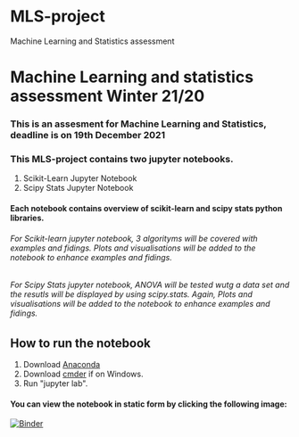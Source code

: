 # MLS-project
Machine Learning and Statistics assessment

# Machine Learning and statistics assessment Winter 21/20

### This is an assesment for Machine Learning and Statistics, deadline is on 19th December 2021


### This MLS-project contains two jupyter notebooks.

1. Scikit-Learn Jupyter Notebook
2. Scipy Stats Jupyter Notebook

#### Each notebook contains overview of scikit-learn and scipy stats python libraries.
###### For Scikit-learn jupyter notebook, 3 algorityms will be covered with examples and fidings. Plots and visualisations will be added to the notebook to enhance examples and fidings.
###### For Scipy Stats jupyter notebook, ANOVA will be tested wutg a data set and the resutls will be displayed by using scipy.stats. Again, Plots and visualisations will be added to the notebook to enhance examples and fidings.


## How to run the notebook

1. Download [Anaconda]()
2. Download [cmder]() if on Windows.
3. Run "jupyter lab".

#### You can view the notebook in static form by clicking the following image:

[![Binder](https://mybinder.org/badge_logo.svg)](https://hub.gke2.mybinder.org/user/kiyokosaito-mls-project-ck1dg11t/lab)
